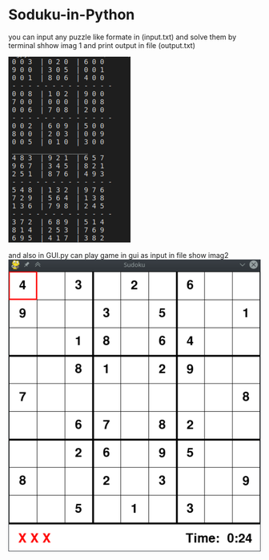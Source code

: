 # Soduku-in-Python

you can input any puzzle like formate in (input.txt) and solve them by terminal  shhow imag 1
and print output in file (output.txt) 

<img src="imgs/imgs1.png">

and also in GUI.py can play game in gui as input in file  show imag2
<img src="imgs/imgs2.png">





































